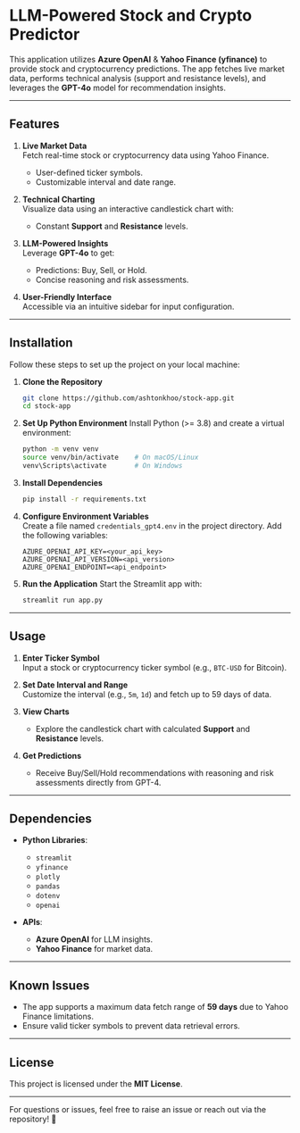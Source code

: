 
# LLM-Powered Stock and Crypto Predictor

This application utilizes **Azure OpenAI** & **Yahoo Finance (yfinance)** to provide stock and cryptocurrency predictions. The app fetches live market data, performs technical analysis (support and resistance levels), and leverages the **GPT-4o** model for recommendation insights.

---

## Features

1. **Live Market Data**  
   Fetch real-time stock or cryptocurrency data using Yahoo Finance.  
   - User-defined ticker symbols.  
   - Customizable interval and date range.

2. **Technical Charting**  
   Visualize data using an interactive candlestick chart with:  
   - Constant **Support** and **Resistance** levels.

3. **LLM-Powered Insights**  
   Leverage **GPT-4o** to get:  
   - Predictions: Buy, Sell, or Hold.  
   - Concise reasoning and risk assessments.  

4. **User-Friendly Interface**  
   Accessible via an intuitive sidebar for input configuration.

---

## Installation

Follow these steps to set up the project on your local machine:

1. **Clone the Repository**
   ```bash
   git clone https://github.com/ashtonkhoo/stock-app.git
   cd stock-app
   ```

2. **Set Up Python Environment**
   Install Python (>= 3.8) and create a virtual environment:  
   ```bash
   python -m venv venv
   source venv/bin/activate    # On macOS/Linux
   venv\Scripts\activate       # On Windows
   ```

3. **Install Dependencies**
   ```bash
   pip install -r requirements.txt
   ```

4. **Configure Environment Variables**  
   Create a file named `credentials_gpt4.env` in the project directory. Add the following variables:  
   ```env
   AZURE_OPENAI_API_KEY=<your_api_key>
   AZURE_OPENAI_API_VERSION=<api_version>
   AZURE_OPENAI_ENDPOINT=<api_endpoint>
   ```

5. **Run the Application**
   Start the Streamlit app with:  
   ```bash
   streamlit run app.py
   ```

---

## Usage

1. **Enter Ticker Symbol**  
   Input a stock or cryptocurrency ticker symbol (e.g., `BTC-USD` for Bitcoin).  

2. **Set Date Interval and Range**  
   Customize the interval (e.g., `5m`, `1d`) and fetch up to 59 days of data.  

3. **View Charts**  
   - Explore the candlestick chart with calculated **Support** and **Resistance** levels.  

4. **Get Predictions**  
   - Receive Buy/Sell/Hold recommendations with reasoning and risk assessments directly from GPT-4.

---

## Dependencies

- **Python Libraries**:  
  - `streamlit`  
  - `yfinance`  
  - `plotly`  
  - `pandas`  
  - `dotenv`  
  - `openai`  

- **APIs**:  
  - **Azure OpenAI** for LLM insights.  
  - **Yahoo Finance** for market data.

---

## Known Issues

- The app supports a maximum data fetch range of **59 days** due to Yahoo Finance limitations.  
- Ensure valid ticker symbols to prevent data retrieval errors.  

---

## License

This project is licensed under the **MIT License**.

---

For questions or issues, feel free to raise an issue or reach out via the repository! 🚀
